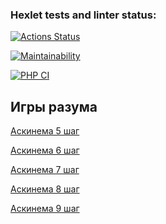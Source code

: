 ### Hexlet tests and linter status:
[![Actions Status](https://github.com/qwelp/php-project-lvl1/workflows/hexlet-check/badge.svg)](https://github.com/qwelp/php-project-lvl1/actions)

[![Maintainability](https://api.codeclimate.com/v1/badges/a99a88d28ad37a79dbf6/maintainability)](https://codeclimate.com/github/codeclimate/codeclimate/maintainability)

[![PHP CI](https://github.com/qwelp/php-project-lvl1/actions/workflows/workflow.yml/badge.svg)](https://github.com/qwelp/php-project-lvl1/actions/workflows/workflow.yml)

## Игры разума

[Аскинема 5 шаг](https://asciinema.org/a/Ygq81Tvq2gKwm96VMr8pVlFz6)

[Аскинема 6 шаг](https://asciinema.org/a/3lVpTSGCH64PpUhPVqHwvnVMe)

[Аскинема 7 шаг](https://asciinema.org/a/SgbGlvwx1IBKX81eYrcn9dv1L)

[Аскинема 8 шаг](https://asciinema.org/a/2MWL57mQiH7iphatJ50KuVwJg)

[Аскинема 9 шаг](https://asciinema.org/a/AipJqFAVtAzUfqz31zMRaes80)
